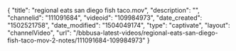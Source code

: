 {
    "title": "regional eats san diego fish taco.mov",
    "description": "",
    "channelid": "111091684",
    "videoid": "109984973",
    "date_created": "1502521758",
    "date_modified": "1504049174",
    "type": "captivate",
    "layout": "channelVideo",
    "url": "\/bbbusa-latest-videos\/regional-eats-san-diego-fish-taco-mov-2-notes\/111091684-109984973"
}